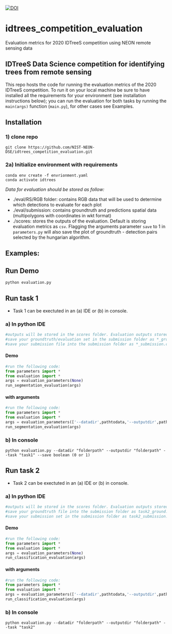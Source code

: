 [![DOI](https://zenodo.org/badge/265101910.svg)](https://zenodo.org/badge/latestdoi/265101910) 

# idtrees_competition_evaluation
Evaluation metrics for 2020 IDTreeS competition using NEON remote sensing data

<h2> IDTreeS Data Science competition for identifying trees from remote sensing </h2>

This repo hosts the code for running the evaluation metrics of the 2020 IDTreeS competition. 
To run it on your local machine be sure to have installed all the requirements for your environment (see installation instructions below); 
you can run the evaluation for both tasks by running the `main(args)` function (`main.py`), for other cases see Examples.

## Installation
### 1) clone repo
```
git clone https://github.com/NIST-NEON-DSE/idtrees_competition_evaluation.git
```
### 2a) Initialize environment with requirements
```
conda env create -f envrionment.yaml
conda activate idtrees
```

*Data for evaluation should be stored as follow:*
- ./eval/RS/RGB folder: contains RGB data that will be used to determine which detections to evaluate for each plot
- ./eval/submission: contains groundtruth and predictions spatial data (multipolygons with coordinates in wkt format)
- ./scores: stores the outputs of the evaluation. Default is storing evaluation metrics as `csv`. Flagging the arguments parameter `save` to 1 in `parameters.py` will also save the plot of groundtruth - detection pairs selected by the hungarian algorithm.



## Examples:
## Run Demo
```python
python evaluation.py
```

## Run task 1
- Task 1 can be exectuted in an (a) IDE or (b) in console.

### a) In python IDE
```python
#outputs will be stored in the scores folder. Evaluation outputs stored in the task1_evaluation.csv file
#save your groundtruth/evaluation set in the submission folder as *_ground.csv (e.g. ./submission/OSBS_ground.csv)
#save your submission file into the submission folder as *_submission.csv  (e.g. ./submission/OSBS_submission.csv)
```
#### Demo
```python
#run the following code:
from parameters import *
from evaluation import *
args = evaluation_parameters(None)
run_segmentation_evaluation(args)
```
#### with arguments
```python
#run the following code:
from parameters import *
from evaluation import *
args = evaluation_parameters(['--datadir',pathtodata,'--outputdir',pathtosave,...])
run_segmentation_evaluation(args)
```

### b) In console
```
python evaluation.py --datadir "folderpath" --outputdir "folderpath" --task "task1" --save boolean (0 or 1)
```

## Run task 2
- Task 2 can be exectuted in an (a) IDE or (b) in console.

### a) In python IDE
```python
#outputs will be stored in the scores folder. Evaluation outputs stored in the task2_evaluation.csv file
#save your groundtruth file into the submission folder as task2_ground.csv  (e.g. ./submission/task2_ground.csv)
#save your submission set in the submission folder as task2_submission.csv (e.g. ./submission/task2_submission.csv)
```
#### Demo
```python
#run the following code:
from parameters import *
from evaluation import *
args = evaluation_parameters(None)
run_classification_evaluation(args)
```
#### with arguments
```python
#run the following code:
from parameters import *
from evaluation import *
args = evaluation_parameters(['--datadir',pathtodata,'--outputdir',pathtosave,...])
run_classification_evaluation(args)
```
### b) In console
```
python evaluation.py --datadir "folderpath" --outputdir "folderpath" --task "task2"
```
